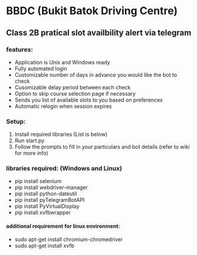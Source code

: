 # BBDC (Bukit Batok Driving Centre)
## Class 2B pratical slot availbility alert via telegram

### features:
- Application is Unix and Windows ready
- Fully automated login
- Customizable number of days in advance you would like the bot to check
- Cusomizable delay period between each check
- Option to skip course selection page if necessary
- Sends you list of available slots to you based on preferences
- Automatic relogin when session expires

### Setup:
1) Install required libraries (List is below)
2) Run start.py 
3) Follow the prompts to fill in your particulars and bot details (refer to wiki for more info)

### libraries required: (Windows and Linux)
- pip install selenium
- pip install webdriver-manager
- pip install python-dateutil
- pip install pyTelegramBotAPI
- pip install PyVirtualDisplay
- pip install xvfbwrapper

#### additional requirement for linux environment:
- sudo apt-get install chromium-chromedriver
- sudo apt-get install xvfb
